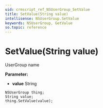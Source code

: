 ```yaml
---
uid: crmscript_ref_NSUserGroup_SetValue
title: SetValue(String value)
intellisense: NSUserGroup.SetValue
keywords: NSUserGroup, GetValue
so.topic: reference
---
```


# SetValue(String value)

UserGroup name

**Parameter:** 
* **value** String

```crmscript
NSUserGroup thing;
String value;
thing.SetValue(value);
```

